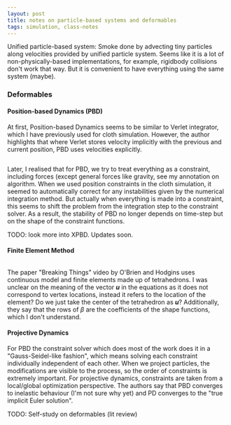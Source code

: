 ```yaml
---
layout: post
title: notes on particle-based systems and deformables
tags: simulation, class-notes
---
```


Unified particle-based system: 
Smoke done by advecting tiny particles along velocities provided by unified particle system.
Seems like it is a lot of non-physically-based implementations, for example, rigidbody collisions don't work that way.
But it is convenient to have everything using the same system (maybe).

### Deformables
#### Position-based Dynamics (PBD) 

At first, Position-based Dynamics seems to be similar to Verlet integrator, which I have previously used for cloth simulation. However, the author highlights that where Verlet stores velocity implicitly with the previous and current position, PBD uses velocities explicitly.

<img src="https://i1.wp.com/yuiwei.com/wp-content/uploads/2019/04/pbd1.png?fit=764%2C677" alt="" class="wp-image-714"/><img src="https://i2.wp.com/yuiwei.com/wp-content/uploads/2019/04/pbd2.png?fit=764%2C642" alt="" class="wp-image-715"/>

Later, I realised that for PBD, we try to treat everything as a constraint, including forces (except general forces like gravity, see my annotation on algorithm. When we used position constraints in the cloth simulation, it seemed to automatically correct for any instabilities given by the numerical integration method. But actually when everything is made into a constraint, this seems to shift the problem from the integration step to the constraint solver. As a result, the stability of PBD no longer depends on time-step but on the shape of the constraint functions.

TODO: look more into XPBD. Updates soon.

#### Finite Element Method

<img src="https://i2.wp.com/yuiwei.com/wp-content/uploads/2019/04/fracture.png?fit=764%2C556" alt="" class="wp-image-712"/><img src="https://i2.wp.com/yuiwei.com/wp-content/uploads/2019/04/fracture2.png?fit=764%2C662" alt="" class="wp-image-713"/>

The paper "Breaking Things" video by O'Brien and Hodgins uses continuous model and finite elements made up of tetrahedrons. I was unclear on the meaning of the vector ***u*** in the equations as it does not correspond to vertex locations, instead it refers to the location of the element? Do we just take the center of the tetrahedron as ***u***? 
Additionally, they say that the rows of *β* are the coefficients of the shape functions, which I don't understand.

#### Projective Dynamics

For PBD the constraint solver which does most of the work does it in a "Gauss-Seidel-like fashion", which means solving each constraint individually independent of each other. When we project particles, the modifications are visible to the process, so the order of constraints is extremely important. For projective dynamics, constraints are taken from a local/global optimization perspective. The authors say that PBD converges to inelastic behaviour (I'm not sure why yet) and PD converges to the "true implicit Euler solution". 

TODO: Self-study on deformables (lit review)